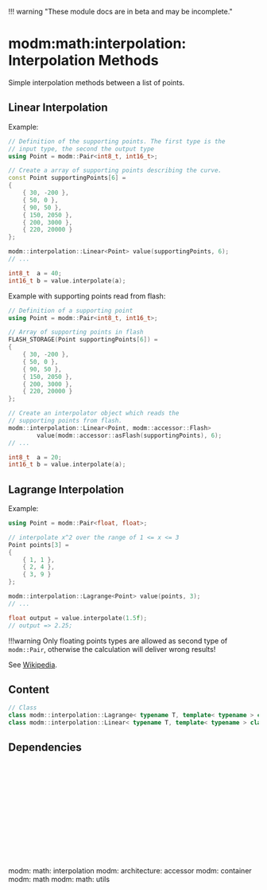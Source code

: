 !!! warning "These module docs are in beta and may be incomplete."

# modm:math:interpolation: Interpolation Methods

Simple interpolation methods between a list of points.

## Linear Interpolation

Example:

```cpp
// Definition of the supporting points. The first type is the
// input type, the second the output type
using Point = modm::Pair<int8_t, int16_t>;

// Create a array of supporting points describing the curve.
const Point supportingPoints[6] =
{
    { 30, -200 },
    { 50, 0 },
    { 90, 50 },
    { 150, 2050 },
    { 200, 3000 },
    { 220, 20000 }
};

modm::interpolation::Linear<Point> value(supportingPoints, 6);
// ...

int8_t  a = 40;
int16_t b = value.interpolate(a);
```

Example with supporting points read from flash:

```cpp
// Definition of a supporting point
using Point = modm::Pair<int8_t, int16_t>;

// Array of supporting points in flash
FLASH_STORAGE(Point supportingPoints[6]) =
{
    { 30, -200 },
    { 50, 0 },
    { 90, 50 },
    { 150, 2050 },
    { 200, 3000 },
    { 220, 20000 }
};

// Create an interpolator object which reads the
// supporting points from flash.
modm::interpolation::Linear<Point, modm::accessor::Flash>
        value(modm::accessor::asFlash(supportingPoints), 6);
// ...

int8_t  a = 20;
int16_t b = value.interpolate(a);
```


## Lagrange Interpolation

Example:

```cpp
using Point = modm::Pair<float, float>;

// interpolate x^2 over the range of 1 <= x <= 3
Point points[3] =
{
    { 1, 1 },
    { 2, 4 },
    { 3, 9 }
};

modm::interpolation::Lagrange<Point> value(points, 3);
// ...

float output = value.interpolate(1.5f);
// output => 2.25;
```

!!!warning
    Only floating points types are allowed as second type of `modm::Pair`,
    otherwise the calculation will deliver wrong results!

See [Wikipedia](http://en.wikipedia.org/wiki/Lagrange_interpolation).

## Content

```cpp
// Class
class modm::interpolation::Lagrange< typename T, template< typename > class Accessor=::modm::accessor::Ram >;
class modm::interpolation::Linear< typename T, template< typename > class Accessor=::modm::accessor::Ram >;
```
## Dependencies

<?xml version="1.0" encoding="UTF-8" standalone="no"?>
<!DOCTYPE svg PUBLIC "-//W3C//DTD SVG 1.1//EN"
 "http://www.w3.org/Graphics/SVG/1.1/DTD/svg11.dtd">
<!-- Generated by graphviz version 2.40.1 (0)
 -->
<!-- Title: modm:math:interpolation Pages: 1 -->
<svg width="388pt" height="150pt"
 viewBox="0.00 0.00 387.50 150.00" xmlns="http://www.w3.org/2000/svg" xmlns:xlink="http://www.w3.org/1999/xlink">
<g id="graph0" class="graph" transform="scale(1 1) rotate(0) translate(4 146)">
<title>modm:math:interpolation</title>
<polygon fill="#ffffff" stroke="transparent" points="-4,4 -4,-146 383.5,-146 383.5,4 -4,4"/>
<!-- modm_math_interpolation -->
<g id="node1" class="node">
<title>modm_math_interpolation</title>
<polygon fill="#d3d3d3" stroke="#000000" stroke-width="2" points="271.5,-53 162.5,-53 162.5,0 271.5,0 271.5,-53"/>
<text text-anchor="middle" x="217" y="-37.8" font-family="Times,serif" font-size="14.00" fill="#000000">modm:</text>
<text text-anchor="middle" x="217" y="-22.8" font-family="Times,serif" font-size="14.00" fill="#000000">math:</text>
<text text-anchor="middle" x="217" y="-7.8" font-family="Times,serif" font-size="14.00" fill="#000000">interpolation</text>
</g>
<!-- modm_architecture_accessor -->
<g id="node2" class="node">
<title>modm_architecture_accessor</title>
<g id="a_node2"><a xlink:href="../modm-architecture-accessor" xlink:title="modm:&#10;architecture:&#10;accessor">
<polygon fill="#d3d3d3" stroke="#000000" points="110,-142 0,-142 0,-89 110,-89 110,-142"/>
<text text-anchor="middle" x="55" y="-126.8" font-family="Times,serif" font-size="14.00" fill="#000000">modm:</text>
<text text-anchor="middle" x="55" y="-111.8" font-family="Times,serif" font-size="14.00" fill="#000000">architecture:</text>
<text text-anchor="middle" x="55" y="-96.8" font-family="Times,serif" font-size="14.00" fill="#000000">accessor</text>
</a>
</g>
</g>
<!-- modm_math_interpolation&#45;&gt;modm_architecture_accessor -->
<g id="edge1" class="edge">
<title>modm_math_interpolation&#45;&gt;modm_architecture_accessor</title>
<path fill="none" stroke="#000000" d="M168.3947,-53.2029C150.694,-62.9273 130.5224,-74.0093 112.1485,-84.1036"/>
<polygon fill="#000000" stroke="#000000" points="110.3709,-81.0867 103.2917,-88.9694 113.7414,-87.2219 110.3709,-81.0867"/>
</g>
<!-- modm_container -->
<g id="node3" class="node">
<title>modm_container</title>
<g id="a_node3"><a xlink:href="../modm-container" xlink:title="modm:&#10;container">
<polygon fill="#d3d3d3" stroke="#000000" points="213.5,-134.5 128.5,-134.5 128.5,-96.5 213.5,-96.5 213.5,-134.5"/>
<text text-anchor="middle" x="171" y="-119.3" font-family="Times,serif" font-size="14.00" fill="#000000">modm:</text>
<text text-anchor="middle" x="171" y="-104.3" font-family="Times,serif" font-size="14.00" fill="#000000">container</text>
</a>
</g>
</g>
<!-- modm_math_interpolation&#45;&gt;modm_container -->
<g id="edge2" class="edge">
<title>modm_math_interpolation&#45;&gt;modm_container</title>
<path fill="none" stroke="#000000" d="M203.1985,-53.2029C197.6311,-63.9746 191.2028,-76.4119 185.561,-87.3275"/>
<polygon fill="#000000" stroke="#000000" points="182.3293,-85.9576 180.847,-96.4482 188.5478,-89.1717 182.3293,-85.9576"/>
</g>
<!-- modm_math -->
<g id="node4" class="node">
<title>modm_math</title>
<g id="a_node4"><a xlink:href="../modm-math" xlink:title="modm:&#10;math">
<polygon fill="#d3d3d3" stroke="#000000" points="296.5,-134.5 231.5,-134.5 231.5,-96.5 296.5,-96.5 296.5,-134.5"/>
<text text-anchor="middle" x="264" y="-119.3" font-family="Times,serif" font-size="14.00" fill="#000000">modm:</text>
<text text-anchor="middle" x="264" y="-104.3" font-family="Times,serif" font-size="14.00" fill="#000000">math</text>
</a>
</g>
</g>
<!-- modm_math_interpolation&#45;&gt;modm_math -->
<g id="edge3" class="edge">
<title>modm_math_interpolation&#45;&gt;modm_math</title>
<path fill="none" stroke="#000000" d="M231.1015,-53.2029C236.79,-63.9746 243.358,-76.4119 249.1224,-87.3275"/>
<polygon fill="#000000" stroke="#000000" points="246.1742,-89.2399 253.939,-96.4482 252.3641,-85.9711 246.1742,-89.2399"/>
</g>
<!-- modm_math_utils -->
<g id="node5" class="node">
<title>modm_math_utils</title>
<g id="a_node5"><a xlink:href="../modm-math-utils" xlink:title="modm:&#10;math:&#10;utils">
<polygon fill="#d3d3d3" stroke="#000000" points="379.5,-142 314.5,-142 314.5,-89 379.5,-89 379.5,-142"/>
<text text-anchor="middle" x="347" y="-126.8" font-family="Times,serif" font-size="14.00" fill="#000000">modm:</text>
<text text-anchor="middle" x="347" y="-111.8" font-family="Times,serif" font-size="14.00" fill="#000000">math:</text>
<text text-anchor="middle" x="347" y="-96.8" font-family="Times,serif" font-size="14.00" fill="#000000">utils</text>
</a>
</g>
</g>
<!-- modm_math_interpolation&#45;&gt;modm_math_utils -->
<g id="edge4" class="edge">
<title>modm_math_interpolation&#45;&gt;modm_math_utils</title>
<path fill="none" stroke="#000000" d="M256.0043,-53.2029C271.654,-63.917 289.7108,-76.279 305.5933,-87.1523"/>
<polygon fill="#000000" stroke="#000000" points="303.9353,-90.2589 314.164,-93.02 307.8897,-84.4828 303.9353,-90.2589"/>
</g>
</g>
</svg>


